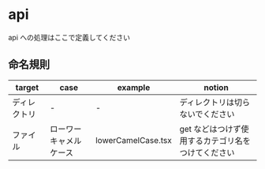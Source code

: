 # api

api への処理はここで定義してください

## 命名規則

| target       | case                   | example            | notion                                             |
| ------------ | ---------------------- | ------------------ | -------------------------------------------------- |
| ディレクトリ | -                      | -                  | ディレクトリは切らないでください                   |
| ファイル     | ローワーキャメルケース | lowerCamelCase.tsx | get などはつけず使用するカテゴリ名をつけてください |
